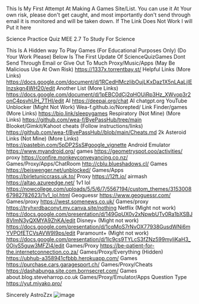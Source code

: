 This Is My First Attempt At Making A Games Site/List. You can use it At Your own risk, please don't get caught, and most importantly don't send through email it is monitored and will be taken down.
If The Link Does Not Work I will Put it here

Science Practice Quiz MEE 2.7
To Study For Science 


This Is A Hidden way To Play Games (For Educational Purposes Only) (Do Your Work Please)
Below Is The First Update Of ScienceQuizGames
Dont Send Through Email or Give Out To Much
Proxy/Music/Apps (May Be Malicious Use At Own Risk)
https://1337x.torrentbay.st/
Helpful Links (More Links)
https://docs.google.com/document/d/1RCedHMczIibOujLKxDaz1X5nLAaLjIEInzskgn4WH20/edit
Another List (More Links)
https://docs.google.com/document/d/1pEBC0dCj2qHOUiRp3Hz_XWvop3r2onC4psvhUH_7THI/edit
AI
https://deepai.org/chat
AI
chatgpt.org
YouTube Unblocker (Might Not Work)
Wea-f.github.io/Norepted/
Link Finder/games (More Links)
https://bio.link/sleepygames
Respiratory (Not Mine) (More Links)
https://github.com/wea-f/ByePassHub/tree/main
Blooket/Gimkit/Kahoot cheats (Follow instructions/links)
https://github.com/wea-f/ByePassHub//blob/main/Cheats.md
2k Asteroid Links (Not Mine) (More Links)
https://pastebin.com/5pDP2SsS#google_vignette
Android Emulator
https://www.myandroid.org/
games
https://geometryspot.ooo/activities/
proxy
https://confire.monkeyconveyancing.co.nz/
Games/Proxy/Apps/ChatRoom
http://cblu.blueshadows.cl/
Games
https://beiswenger.net/unblocked/
Games/Apps
https://birletuniccrass.uk.to/
Proxy
https://12ft.io/
airmash
https://altao.azureedge.net/
1v1 lol
https://nowcollege.com/uploads/5/5/6/7/5567194/custom_themes/315300867982782623/1v1_lol.html
Geoguessr
https://www.geoguessr.com/
Games/proxy
https://west.somenews.co.uk/
Games/proxy
https://tryhxrdbaconyt.my.canva.site/nothing
Netflix  (Might not work)
https://docs.google.com/presentation/d/149GpUX0v2xNpwbUTv0Ra1bXSBJ8VImN3yQXMYA9ZhKA/edit
Disney+  (Might not work)
https://docs.google.com/presentation/d/1cqMoS7rNvOX77938GusdWNi6mYVPOfETCVsAVW9I9ps/edit
Paramount+  (Might not work)
https://docs.google.com/presentation/d/1lc9cs9TYLcS3fZNz599myliKaH3_0OjvS5guw3MFZl4/edit
Games/Proxy
https://be-patient-for-the.internetconnection.co.za/
Games/Proxy/Everything (Hidden)
https://ubhub-a358941cfbbb.herokuapp.com/
Games
https://purchase.cars.garagesport.ch/
Games/Proxy/Cheats
https://dashabunga.site.com.bornsecret.com/
Games about.blog.steveharrop.co.uk
Games/Proxy/Emulator/Apps
Question Type
https://yut.miyako.pro/

Sincerely AstroZzx
![image](https://github.com/AstroZzx/ScienceQuizGames./assets/149184220/8c6537a4-a3c2-4281-811d-24a7bec47362)
